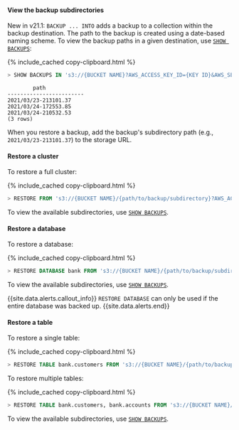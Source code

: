 #### View the backup subdirectories

<span class="version-tag">New in v21.1:</span> `BACKUP ... INTO` adds a backup to a collection within the backup destination. The path to the backup is created using a date-based naming scheme. To view the backup paths in a given destination, use [`SHOW BACKUPS`](../{{site.versions["stable"]}}/restore.html#view-the-backup-subdirectories):

{% include_cached copy-clipboard.html %}
~~~ sql
> SHOW BACKUPS IN 's3://{BUCKET NAME}?AWS_ACCESS_KEY_ID={KEY ID}&AWS_SECRET_ACCESS_KEY={SECRET ACCESS KEY}';
~~~

~~~
        path
------------------------
2021/03/23-213101.37
2021/03/24-172553.85
2021/03/24-210532.53
(3 rows)
~~~

When you restore a backup, add the backup's subdirectory path (e.g., `2021/03/23-213101.37`) to the storage URL.

#### Restore a cluster

To restore a full cluster:

{% include_cached copy-clipboard.html %}
~~~ sql
> RESTORE FROM 's3://{BUCKET NAME}/{path/to/backup/subdirectory}?AWS_ACCESS_KEY_ID={KEY ID}&AWS_SECRET_ACCESS_KEY={SECRET ACCESS KEY}';
~~~

To view the available subdirectories, use [`SHOW BACKUPS`](../{{site.versions["stable"]}}/restore.html#view-the-backup-subdirectories).

#### Restore a database

To restore a database:

{% include_cached copy-clipboard.html %}
~~~ sql
> RESTORE DATABASE bank FROM 's3://{BUCKET NAME}/{path/to/backup/subdirectory}?AWS_ACCESS_KEY_ID={KEY ID}&AWS_SECRET_ACCESS_KEY={SECRET ACCESS KEY}';
~~~

To view the available subdirectories, use [`SHOW BACKUPS`](../{{site.versions["stable"]}}/restore.html#view-the-backup-subdirectories).

{{site.data.alerts.callout_info}}
`RESTORE DATABASE` can only be used if the entire database was backed up.
{{site.data.alerts.end}}

#### Restore a table

To restore a single table:

{% include_cached copy-clipboard.html %}
~~~ sql
> RESTORE TABLE bank.customers FROM 's3://{BUCKET NAME}/{path/to/backup/subdirectory}?AWS_ACCESS_KEY_ID={KEY ID}&AWS_SECRET_ACCESS_KEY={SECRET ACCESS KEY}';
~~~

To restore multiple tables:

{% include_cached copy-clipboard.html %}
~~~ sql
> RESTORE TABLE bank.customers, bank.accounts FROM 's3://{BUCKET NAME}/{path/to/backup/subdirectory}?AWS_ACCESS_KEY_ID={KEY ID}&AWS_SECRET_ACCESS_KEY={SECRET ACCESS KEY}';
~~~

To view the available subdirectories, use [`SHOW BACKUPS`](../{{site.versions["stable"]}}/restore.html#view-the-backup-subdirectories).
